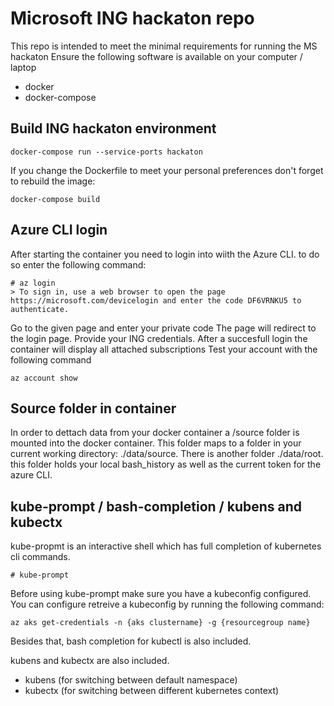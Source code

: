 # Microsoft ING hackaton repo
This repo is intended to meet the minimal requirements for running the MS hackaton
Ensure the following software is available on your computer / laptop
- docker
- docker-compose

## Build ING hackaton environment
```
docker-compose run --service-ports hackaton
```
If you change the Dockerfile to meet your personal preferences don't forget to rebuild the image:
```
docker-compose build
```

## Azure CLI login
After starting the container you need to login into wiith the Azure CLI. to do so enter the following command:
```
# az login
> To sign in, use a web browser to open the page https://microsoft.com/devicelogin and enter the code DF6VRNKU5 to authenticate.
```
Go to the given page and enter your private code 
The page will redirect to the login page. Provide your ING credentials.
After a succesfull login the container will display all attached subscriptions
Test your account with the following command
```
az account show
```

## Source folder in container
In order to dettach data from your docker container a /source folder is mounted into the docker container. 
This folder maps to a folder in your current working directory: ./data/source.
There is another folder ./data/root. this folder holds your local bash_history as well as the current token for the azure CLI.

## kube-prompt / bash-completion / kubens and kubectx
kube-propmt is an interactive shell which has full completion of kubernetes cli commands.
```
# kube-prompt
```
Before using kube-prompt make sure you have a kubeconfig configured. You can configure retreive a kubeconfig by running
the following command:
```
az aks get-credentials -n {aks clustername} -g {resourcegroup name}
```
Besides that, bash completion for kubectl is also included.

kubens and kubectx are also included.
- kubens (for switching between default namespace)
- kubectx (for switching between different kubernetes context)
